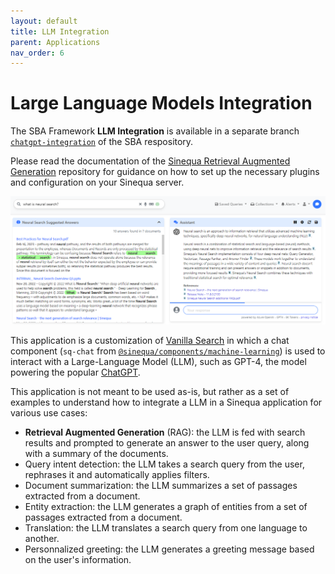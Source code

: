 ```yaml
---
layout: default
title: LLM Integration
parent: Applications
nav_order: 6
---
```


# Large Language Models Integration

The SBA Framework **LLM Integration** is available in a separate branch [`chatgpt-integration`](https://github.com/sinequa/sba-angular/tree/chatgpt-integration) of the SBA respository.

Please read the documentation of the [Sinequa Retrieval Augmented Generation](https://github.com/sinequa/Sinequa-Retrieval-Augmented-Generation) repository for guidance on how to set up the necessary plugins and configuration on your Sinequa server.

![LLM Integration](../assets/apps/llm-integration.png)

This application is a customization of [Vanilla Search](2-vanilla-search.md) in which a chat component (`sq-chat` from [`@sinequa/components/machine-learning`](../libraries/components/machine-learning.md)) is used to interact with a Large-Language Model (LLM), such as GPT-4, the model powering the popular [ChatGPT](https://chat.openai.com/).

This application is not meant to be used as-is, but rather as a set of examples to understand how to integrate a LLM in a Sinequa application for various use cases:

- **Retrieval Augmented Generation** (RAG): the LLM is fed with search results and prompted to generate an answer to the user query, along with a summary of the documents.
- Query intent detection: the LLM takes a search query from the user, rephrases it and automatically applies filters.
- Document summarization: the LLM summarizes a set of passages extracted from a document.
- Entity extraction: the LLM generates a graph of entities from a set of passages extracted from a document.
- Translation: the LLM translates a search query from one language to another.
- Personnalized greeting: the LLM generates a greeting message based on the user's information.

